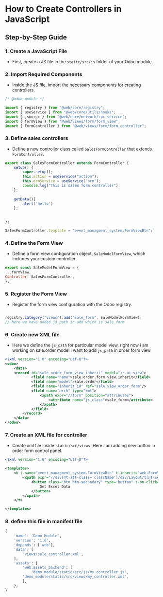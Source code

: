 # How to Create Controllers in JavaScript

## Step-by-Step Guide

### 1. Create a JavaScript File
- First, create a JS file in the `static/src/js` folder of your Odoo module.

### 2. Import Required Components
- Inside the JS file, import the necessary components for creating controllers.

```javascript
/* @odoo-module */

import { registry } from "@web/core/registry";
import { useService } from "@web/core/utils/hooks";
import { jsonrpc } from "@web/core/network/rpc_service";
import { formView } from "@web/views/form/form_view";
import { FormController } from "@web/views/form/form_controller";
```
### 3. Define sales controllers
- Define a new controller class called `SalesFormController` that extends `FormController`.

```javascript
export class SalesFormController extends FormController {  
    setup() {  
        super.setup();  
        this.action = useService("action");  
        this.ormService = useService("orm");  
        console.log("This is sales form controller");  
    };  
  
    getData(){  
        alert('hello')  
    };  
  
  
};

SalesFormController.template = "event_managment_system.FormViewBtn";`
```

### 4. Define the Form View
- Define a form view configuration object, `SaleModelFormView`, which includes your custom controller.

```javascript
export const SaleModelFormView = { 
...formView, 
Controller: SalesFormController, 
};
```
### 5. Register the Form View
- Register the form view configuration with the Odoo registry.

```javascript

registry.category("views").add("sale_form", SaleModelFormView);
// here we have added js_path in add which is sale_form
```
### 6. Create new XML file
- Here we define the `js_path` for particular model view, right now i am working on sale.order model i want to add `js_path` in order form view

```xml
<?xml version="1.0" encoding="utf-8"?>
<odoo>
    <data>
    <record id="sale_order_form_view_inherit" model="ir.ui.view">
            <field name="name">sale.order.form.view.inherit</field>
            <field name="model">sale.order</field>
            <field name="inherit_id" ref="sale.view_order_form"/>
            <field name="arch" type="xml">
                <xpath expr="//form" position="attributes">
                    <attribute name="js_class">sale_form</attribute>
                </xpath>
            </field>
        </record>
    </data>
</odoo>
```
### 7. Create an XML file for controller
- Create xml file inside `static/src/views` ,Here i am adding new button in order form control panel.

```xml
<?xml version="1.0" encoding="utf-8"?>

<templates>
    <t t-name="event_managment_system.FormViewBtn" t-inherit="web.FormView">
        <xpath expr="//div[@t-att-class='className']/div/Layout/t[@t-set-slot='layout-buttons']" position="inside">
            <button class="btn btn-secondary" type="button" t-on-click="getData">
                Get Excel Data
            </button>
        </xpath>
    </t>

</templates>
```

### 8. define this file in manifest file

```python
{
    'name': 'Demo Module',
    'version': '1.0',
    'depends': ['web'],
    'data': [
        'views/sale_controller.xml',
    ],
    'assets': {
        'web.assets_backend': [
            'demo_module/static/src/js/my_controller.js',
		'demo_module/static/src/views/my_controller.xml',
        ],
    },
}
```

